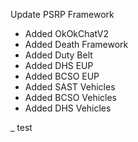 Update PSRP Framework

- Added OkOkChatV2
- Added Death Framework
- Added Duty Belt
- Added DHS EUP
- Added BCSO EUP
- Added SAST Vehicles
- Added BCSO Vehicles
- Added DHS Vehicles

_ test
